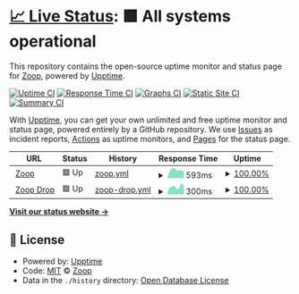 # [📈 Live Status](https://status.zoop.gg): <!--live status--> **🟩 All systems operational**

This repository contains the open-source uptime monitor and status page for [Zoop](wearezoop.com), powered by [Upptime](https://github.com/upptime/upptime).

[![Uptime CI](https://github.com/wearezoop/status/workflows/Uptime%20CI/badge.svg)](https://github.com/wearezoop/status/actions?query=workflow%3A%22Uptime+CI%22)
[![Response Time CI](https://github.com/wearezoop/status/workflows/Response%20Time%20CI/badge.svg)](https://github.com/wearezoop/status/actions?query=workflow%3A%22Response+Time+CI%22)
[![Graphs CI](https://github.com/wearezoop/status/workflows/Graphs%20CI/badge.svg)](https://github.com/wearezoop/status/actions?query=workflow%3A%22Graphs+CI%22)
[![Static Site CI](https://github.com/wearezoop/status/workflows/Static%20Site%20CI/badge.svg)](https://github.com/wearezoop/status/actions?query=workflow%3A%22Static+Site+CI%22)
[![Summary CI](https://github.com/wearezoop/status/workflows/Summary%20CI/badge.svg)](https://github.com/wearezoop/status/actions?query=workflow%3A%22Summary+CI%22)

With [Upptime](https://upptime.js.org), you can get your own unlimited and free uptime monitor and status page, powered entirely by a GitHub repository. We use [Issues](https://github.com/wearezoop/status/issues) as incident reports, [Actions](https://github.com/wearezoop/status/actions) as uptime monitors, and [Pages](https://status.zoop.gg) for the status page.

<!--start: status pages-->
<!-- This summary is generated by Upptime (https://github.com/upptime/upptime) -->
<!-- Do not edit this manually, your changes will be overwritten -->
<!-- prettier-ignore -->
| URL | Status | History | Response Time | Uptime |
| --- | ------ | ------- | ------------- | ------ |
| <img alt="" src="https://icons.duckduckgo.com/ip3/zoop.gg.ico" height="13"> [Zoop](https://zoop.gg) | 🟩 Up | [zoop.yml](https://github.com/wearezoop/status/commits/HEAD/history/zoop.yml) | <details><summary><img alt="Response time graph" src="./graphs/zoop/response-time-week.png" height="20"> 593ms</summary><br><a href="https://status.zoop.gg/history/zoop"><img alt="Response time 543" src="https://img.shields.io/endpoint?url=https%3A%2F%2Fraw.githubusercontent.com%2Fwearezoop%2Fstatus%2FHEAD%2Fapi%2Fzoop%2Fresponse-time.json"></a><br><a href="https://status.zoop.gg/history/zoop"><img alt="24-hour response time 667" src="https://img.shields.io/endpoint?url=https%3A%2F%2Fraw.githubusercontent.com%2Fwearezoop%2Fstatus%2FHEAD%2Fapi%2Fzoop%2Fresponse-time-day.json"></a><br><a href="https://status.zoop.gg/history/zoop"><img alt="7-day response time 593" src="https://img.shields.io/endpoint?url=https%3A%2F%2Fraw.githubusercontent.com%2Fwearezoop%2Fstatus%2FHEAD%2Fapi%2Fzoop%2Fresponse-time-week.json"></a><br><a href="https://status.zoop.gg/history/zoop"><img alt="30-day response time 527" src="https://img.shields.io/endpoint?url=https%3A%2F%2Fraw.githubusercontent.com%2Fwearezoop%2Fstatus%2FHEAD%2Fapi%2Fzoop%2Fresponse-time-month.json"></a><br><a href="https://status.zoop.gg/history/zoop"><img alt="1-year response time 568" src="https://img.shields.io/endpoint?url=https%3A%2F%2Fraw.githubusercontent.com%2Fwearezoop%2Fstatus%2FHEAD%2Fapi%2Fzoop%2Fresponse-time-year.json"></a></details> | <details><summary><a href="https://status.zoop.gg/history/zoop">100.00%</a></summary><a href="https://status.zoop.gg/history/zoop"><img alt="All-time uptime 99.95%" src="https://img.shields.io/endpoint?url=https%3A%2F%2Fraw.githubusercontent.com%2Fwearezoop%2Fstatus%2FHEAD%2Fapi%2Fzoop%2Fuptime.json"></a><br><a href="https://status.zoop.gg/history/zoop"><img alt="24-hour uptime 100.00%" src="https://img.shields.io/endpoint?url=https%3A%2F%2Fraw.githubusercontent.com%2Fwearezoop%2Fstatus%2FHEAD%2Fapi%2Fzoop%2Fuptime-day.json"></a><br><a href="https://status.zoop.gg/history/zoop"><img alt="7-day uptime 100.00%" src="https://img.shields.io/endpoint?url=https%3A%2F%2Fraw.githubusercontent.com%2Fwearezoop%2Fstatus%2FHEAD%2Fapi%2Fzoop%2Fuptime-week.json"></a><br><a href="https://status.zoop.gg/history/zoop"><img alt="30-day uptime 100.00%" src="https://img.shields.io/endpoint?url=https%3A%2F%2Fraw.githubusercontent.com%2Fwearezoop%2Fstatus%2FHEAD%2Fapi%2Fzoop%2Fuptime-month.json"></a><br><a href="https://status.zoop.gg/history/zoop"><img alt="1-year uptime 99.93%" src="https://img.shields.io/endpoint?url=https%3A%2F%2Fraw.githubusercontent.com%2Fwearezoop%2Fstatus%2FHEAD%2Fapi%2Fzoop%2Fuptime-year.json"></a></details>
| <img alt="" src="https://icons.duckduckgo.com/ip3/drop.zoop.gg.ico" height="13"> [Zoop Drop](https://drop.zoop.gg) | 🟩 Up | [zoop-drop.yml](https://github.com/wearezoop/status/commits/HEAD/history/zoop-drop.yml) | <details><summary><img alt="Response time graph" src="./graphs/zoop-drop/response-time-week.png" height="20"> 300ms</summary><br><a href="https://status.zoop.gg/history/zoop-drop"><img alt="Response time 307" src="https://img.shields.io/endpoint?url=https%3A%2F%2Fraw.githubusercontent.com%2Fwearezoop%2Fstatus%2FHEAD%2Fapi%2Fzoop-drop%2Fresponse-time.json"></a><br><a href="https://status.zoop.gg/history/zoop-drop"><img alt="24-hour response time 255" src="https://img.shields.io/endpoint?url=https%3A%2F%2Fraw.githubusercontent.com%2Fwearezoop%2Fstatus%2FHEAD%2Fapi%2Fzoop-drop%2Fresponse-time-day.json"></a><br><a href="https://status.zoop.gg/history/zoop-drop"><img alt="7-day response time 300" src="https://img.shields.io/endpoint?url=https%3A%2F%2Fraw.githubusercontent.com%2Fwearezoop%2Fstatus%2FHEAD%2Fapi%2Fzoop-drop%2Fresponse-time-week.json"></a><br><a href="https://status.zoop.gg/history/zoop-drop"><img alt="30-day response time 323" src="https://img.shields.io/endpoint?url=https%3A%2F%2Fraw.githubusercontent.com%2Fwearezoop%2Fstatus%2FHEAD%2Fapi%2Fzoop-drop%2Fresponse-time-month.json"></a><br><a href="https://status.zoop.gg/history/zoop-drop"><img alt="1-year response time 309" src="https://img.shields.io/endpoint?url=https%3A%2F%2Fraw.githubusercontent.com%2Fwearezoop%2Fstatus%2FHEAD%2Fapi%2Fzoop-drop%2Fresponse-time-year.json"></a></details> | <details><summary><a href="https://status.zoop.gg/history/zoop-drop">100.00%</a></summary><a href="https://status.zoop.gg/history/zoop-drop"><img alt="All-time uptime 99.97%" src="https://img.shields.io/endpoint?url=https%3A%2F%2Fraw.githubusercontent.com%2Fwearezoop%2Fstatus%2FHEAD%2Fapi%2Fzoop-drop%2Fuptime.json"></a><br><a href="https://status.zoop.gg/history/zoop-drop"><img alt="24-hour uptime 100.00%" src="https://img.shields.io/endpoint?url=https%3A%2F%2Fraw.githubusercontent.com%2Fwearezoop%2Fstatus%2FHEAD%2Fapi%2Fzoop-drop%2Fuptime-day.json"></a><br><a href="https://status.zoop.gg/history/zoop-drop"><img alt="7-day uptime 100.00%" src="https://img.shields.io/endpoint?url=https%3A%2F%2Fraw.githubusercontent.com%2Fwearezoop%2Fstatus%2FHEAD%2Fapi%2Fzoop-drop%2Fuptime-week.json"></a><br><a href="https://status.zoop.gg/history/zoop-drop"><img alt="30-day uptime 100.00%" src="https://img.shields.io/endpoint?url=https%3A%2F%2Fraw.githubusercontent.com%2Fwearezoop%2Fstatus%2FHEAD%2Fapi%2Fzoop-drop%2Fuptime-month.json"></a><br><a href="https://status.zoop.gg/history/zoop-drop"><img alt="1-year uptime 99.95%" src="https://img.shields.io/endpoint?url=https%3A%2F%2Fraw.githubusercontent.com%2Fwearezoop%2Fstatus%2FHEAD%2Fapi%2Fzoop-drop%2Fuptime-year.json"></a></details>

<!--end: status pages-->

[**Visit our status website →**](https://status.zoop.gg)

## 📄 License

- Powered by: [Upptime](https://github.com/upptime/upptime)
- Code: [MIT](./LICENSE) © [Zoop](wearezoop.com)
- Data in the `./history` directory: [Open Database License](https://opendatacommons.org/licenses/odbl/1-0/)
